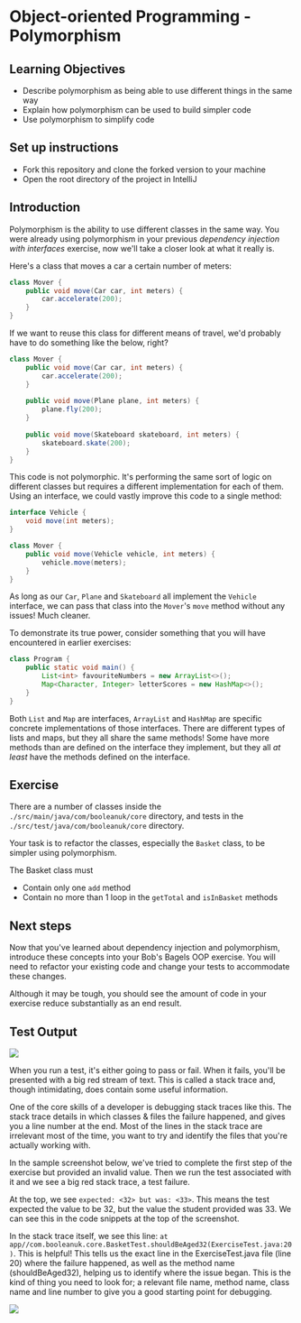 # Object-oriented Programming - Polymorphism

## Learning Objectives
- Describe polymorphism as being able to use different things in the same way
- Explain how polymorphism can be used to build simpler code
- Use polymorphism to simplify code

## Set up instructions
- Fork this repository and clone the forked version to your machine
- Open the root directory of the project in IntelliJ

## Introduction

Polymorphism is the ability to use different classes in the same way. You were already using polymorphism in your previous *dependency injection with interfaces* exercise, now we'll take a closer look at what it really is.

Here's a class that moves a car a certain number of meters:

```java
class Mover {
    public void move(Car car, int meters) {
        car.accelerate(200);
    }
}
```

If we want to reuse this class for different means of travel, we'd probably have to do something like the below, right?

```java
class Mover {
    public void move(Car car, int meters) {
        car.accelerate(200);
    }
    
    public void move(Plane plane, int meters) {
        plane.fly(200);
    }
    
    public void move(Skateboard skateboard, int meters) {
        skateboard.skate(200);
    }
}
```

This code is not polymorphic. It's performing the same sort of logic on different classes but requires a different implementation for each of them. Using an interface, we could vastly improve this code to a single method:

```java
interface Vehicle {
    void move(int meters);
}

class Mover {
    public void move(Vehicle vehicle, int meters) {
        vehicle.move(meters);
    }
}
```

As long as our `Car`, `Plane` and `Skateboard` all implement the `Vehicle` interface, we can pass that class into the `Mover`'s `move` method without any issues! Much cleaner.

To demonstrate its true power, consider something that you will have encountered in earlier exercises:

```java
class Program {
    public static void main() {
        List<int> favouriteNumbers = new ArrayList<>();
        Map<Character, Integer> letterScores = new HashMap<>();
    }
}
```

Both `List` and `Map` are interfaces, `ArrayList` and `HashMap` are specific concrete implementations of those interfaces. There are different types of lists and maps, but they all share the same methods! Some have more methods than are defined on the interface they implement, but they all *at least* have the methods defined on the interface.

## Exercise

There are a number of classes inside the `./src/main/java/com/booleanuk/core` directory, and tests in the `./src/test/java/com/booleanuk/core` directory.

Your task is to refactor the classes, especially the `Basket` class, to be simpler using polymorphism.

The Basket class must
- Contain only one `add` method
- Contain no more than 1 loop in the `getTotal` and `isInBasket` methods

## Next steps

Now that you've learned about dependency injection and polymorphism, introduce these concepts into your Bob's Bagels OOP exercise. You will need to refactor your existing code and change your tests to accommodate these changes.

Although it may be tough, you should see the amount of code in your exercise reduce substantially as an end result.

## Test Output

![](./assets/run-a-test.PNG)

When you run a test, it's either going to pass or fail. When it fails, you'll be presented with a big red stream of text. This is called a stack trace and, though intimidating, does contain some useful information.

One of the core skills of a developer is debugging stack traces like this. The stack trace details in which classes & files the failure happened, and gives you a line number at the end. Most of the lines in the stack trace are irrelevant most of the time, you want to try and identify the files that you're actually working with.

In the sample screenshot below, we've tried to complete the first step of the exercise but provided an invalid value. Then we run the test associated with it and we see a big red stack trace, a test failure.

At the top, we see `expected: <32> but was: <33>`. This means the test expected the value to be 32, but the value the student provided was 33. We can see this in the code snippets at the top of the screenshot.

In the stack trace itself, we see this line: `at app//com.booleanuk.core.BasketTest.shouldBeAged32(ExerciseTest.java:20)`. This is helpful! This tells us the exact line in the ExerciseTest.java file (line 20) where the failure happened, as well as the method name (shouldBeAged32), helping us to identify where the issue began. This is the kind of thing you need to look for; a relevant file name, method name, class name and line number to give you a good starting point for debugging.

![](./assets/test-failure.PNG)
